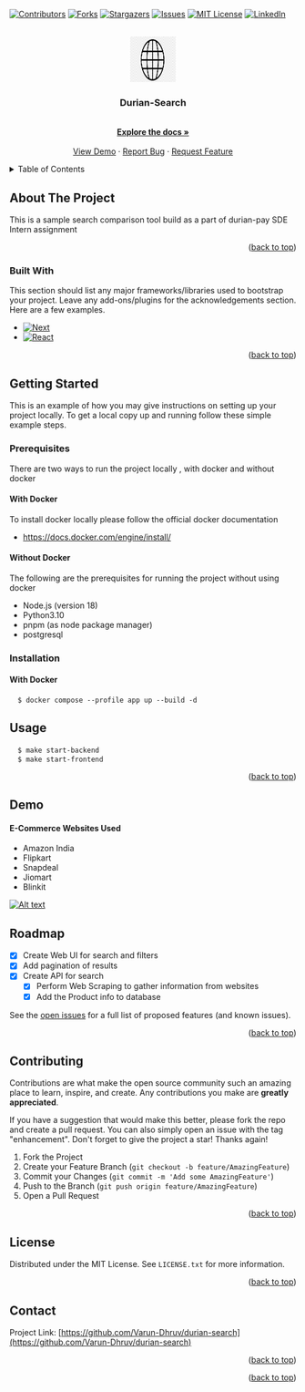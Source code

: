 <!-- Improved compatibility of back to top link: See: https://github.com/Varun-Dhruv/Best-README-Template/pull/73 -->

<a name="readme-top"></a>

<!--
*** Thanks for checking out the Best-README-Template. If you have a suggestion
*** that would make this better, please fork the repo and create a pull request
*** or simply open an issue with the tag "enhancement".
*** Don't forget to give the project a star!
*** Thanks again! Now go create something AMAZING! :D
-->

<!-- PROJECT SHIELDS -->
<!--
*** I'm using markdown "reference style" links for readability.
*** Reference links are enclosed in brackets [ ] instead of parentheses ( ).
*** See the bottom of this document for the declaration of the reference variables
*** for contributors-url, forks-url, etc. This is an optional, concise syntax you may use.
*** https://www.markdownguide.org/basic-syntax/#reference-style-links
-->

[![Contributors][contributors-shield]][contributors-url]
[![Forks][forks-shield]][forks-url]
[![Stargazers][stars-shield]][stars-url]
[![Issues][issues-shield]][issues-url]
[![MIT License][license-shield]][license-url]
[![LinkedIn][linkedin-shield]][linkedin-url]

<!-- PROJECT LOGO -->
<br />
<div align="center">
  <a href="https://github.com/Varun-Dhruv/durian-search">
    <img src="/docs/images/logo.png" alt="Logo" width="80" height="80">
  </a>

  <h3 align="center">Durian-Search</h3>

  <p align="center">
    <br />
    <a href="https://github.com/Varun-Dhruv/durian-search"><strong>Explore the docs »</strong></a>
    <br />
    <br />
    <a href="https://github.com/Varun-Dhruv/durian-search">View Demo</a>
    ·
    <a href="https://github.com/Varun-Dhruv/durian-search/issues">Report Bug</a>
    ·
    <a href="https://github.com/Varun-Dhruv/durian-search/issues">Request Feature</a>
  </p>
</div>

<!-- TABLE OF CONTENTS -->
<details>
  <summary>Table of Contents</summary>
  <ol>
    <li>
      <a href="#about-the-project">About The Project</a>
      <ul>
        <li><a href="#built-with">Built With</a></li>
      </ul>
    </li>
    <li>
      <a href="#getting-started">Getting Started</a>
      <ul>
        <li><a href="#prerequisites">Prerequisites</a></li>
        <li><a href="#installation">Installation</a></li>
      </ul>
    </li>
    <li><a href="#usage">Usage</a></li>
    <li><a href="#roadmap">Roadmap</a></li>
    <li><a href="#contributing">Contributing</a></li>
    <li><a href="#license">License</a></li>
    <li><a href="#contact">Contact</a></li>
  </ol>
</details>

<!-- ABOUT THE PROJECT -->

## About The Project

This is a sample search comparison tool build as a part of durian-pay SDE Intern assignment

<p align="right">(<a href="#readme-top">back to top</a>)</p>

### Built With

This section should list any major frameworks/libraries used to bootstrap your project. Leave any add-ons/plugins for the acknowledgements section. Here are a few examples.

- [![Next][Next.js]][Next-url]
- [![React][React.js]][React-url]

<p align="right">(<a href="#readme-top">back to top</a>)</p>

<!-- GETTING STARTED -->

## Getting Started

This is an example of how you may give instructions on setting up your project locally.
To get a local copy up and running follow these simple example steps.

### Prerequisites

There are two ways to run the project locally , with docker and without docker

#### With Docker

To install docker locally please follow the official docker documentation

- https://docs.docker.com/engine/install/

#### Without Docker

The following are the prerequisites for running the project without using docker

- Node.js (version 18)
- Python3.10
- pnpm (as node package manager)
- postgresql

### Installation

#### With Docker

```
  $ docker compose --profile app up --build -d
```

## Usage

```
  $ make start-backend
  $ make start-frontend
```

<p align="right">(<a href="#readme-top">back to top</a>)</p>

## Demo

#### E-Commerce Websites Used

- Amazon India
- Flipkart
- Snapdeal
- Jiomart
- Blinkit

[![Alt text](https://img.youtube.com/vi/pFfx44xsxXM/0.jpg)](https://www.youtube.com/watch?v=pFfx44xsxXM)

<!-- ROADMAP -->

## Roadmap

- [x] Create Web UI for search and filters
- [x] Add pagination of results
- [x] Create API for search
  - [x] Perform Web Scraping to gather information from websites
  - [x] Add the Product info to database

See the [open issues](https://github.com/Varun-Dhruv/durian-search/issues) for a full list of proposed features (and known issues).

<p align="right">(<a href="#readme-top">back to top</a>)</p>

## Contributing

Contributions are what make the open source community such an amazing place to learn, inspire, and create. Any contributions you make are **greatly appreciated**.

If you have a suggestion that would make this better, please fork the repo and create a pull request. You can also simply open an issue with the tag "enhancement".
Don't forget to give the project a star! Thanks again!

1. Fork the Project
2. Create your Feature Branch (`git checkout -b feature/AmazingFeature`)
3. Commit your Changes (`git commit -m 'Add some AmazingFeature'`)
4. Push to the Branch (`git push origin feature/AmazingFeature`)
5. Open a Pull Request

<p align="right">(<a href="#readme-top">back to top</a>)</p>

<!-- LICENSE -->

## License

Distributed under the MIT License. See `LICENSE.txt` for more information.

<p align="right">(<a href="#readme-top">back to top</a>)</p>

<!-- CONTACT -->

## Contact

Project Link: [https://github.com/Varun-Dhruv/durian-search](https://github.com/Varun-Dhruv/durian-search)

<p align="right">(<a href="#readme-top">back to top</a>)</p>

<p align="right">(<a href="#readme-top">back to top</a>)</p>

<!-- MARKDOWN LINKS & IMAGES -->
<!-- https://www.markdownguide.org/basic-syntax/#reference-style-links -->

[contributors-shield]: https://img.shields.io/github/contributors/Varun-Dhruv/durian-search.svg?style=for-the-badge
[contributors-url]: https://github.com/Varun-Dhruv/durian-search/graphs/contributors
[forks-shield]: https://img.shields.io/github/forks/Varun-Dhruv/durian-search.svg?style=for-the-badge
[forks-url]: https://github.com/Varun-Dhruv/durian-search/network/members
[stars-shield]: https://img.shields.io/github/stars/Varun-Dhruv/durian-search.svg?style=for-the-badge
[stars-url]: https://github.com/Varun-Dhruv/durian-search/stargazers
[issues-shield]: https://img.shields.io/github/issues/Varun-Dhruv/durian-search.svg?style=for-the-badge
[issues-url]: https://github.com/Varun-Dhruv/durian-search/issues
[license-shield]: https://img.shields.io/github/license/Varun-Dhruv/durian-search.svg?style=for-the-badge
[license-url]: https://github.com/Varun-Dhruv/durian-search/blob/master/LICENSE.txt
[linkedin-shield]: https://img.shields.io/badge/-LinkedIn-black.svg?style=for-the-badge&logo=linkedin&colorB=555
[linkedin-url]: https://linkedin.com/in/varun-koranne
[product-screenshot]: images/screenshot.png
[Next.js]: https://img.shields.io/badge/next.js-000000?style=for-the-badge&logo=nextdotjs&logoColor=white
[Next-url]: https://nextjs.org/
[React.js]: https://img.shields.io/badge/React-20232A?style=for-the-badge&logo=react&logoColor=61DAFB
[React-url]: https://reactjs.org/
[Vue.js]: https://img.shields.io/badge/Vue.js-35495E?style=for-the-badge&logo=vuedotjs&logoColor=4FC08D
[Vue-url]: https://vuejs.org/
[Angular.io]: https://img.shields.io/badge/Angular-DD0031?style=for-the-badge&logo=angular&logoColor=white
[Angular-url]: https://angular.io/
[Svelte.dev]: https://img.shields.io/badge/Svelte-4A4A55?style=for-the-badge&logo=svelte&logoColor=FF3E00
[Svelte-url]: https://svelte.dev/
[Laravel.com]: https://img.shields.io/badge/Laravel-FF2D20?style=for-the-badge&logo=laravel&logoColor=white
[Laravel-url]: https://laravel.com
[Bootstrap.com]: https://img.shields.io/badge/Bootstrap-563D7C?style=for-the-badge&logo=bootstrap&logoColor=white
[Bootstrap-url]: https://getbootstrap.com
[JQuery.com]: https://img.shields.io/badge/jQuery-0769AD?style=for-the-badge&logo=jquery&logoColor=white
[JQuery-url]: https://jquery.com
